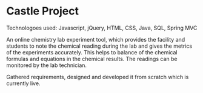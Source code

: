 # Castle Project

Technologoes used: Javascript, jQuery, HTML, CSS, Java, SQL, Spring MVC

An online chemistry lab experiment tool, which provides the facility and students to note the chemical reading during the lab and gives 
the metrics of the experiments accurately. This helps to balance of the chemical formulas and equations in the chemical results. 
The readings can be monitored by the lab technician. 

Gathered requirements, designed and developed it from scratch which is currently live.
